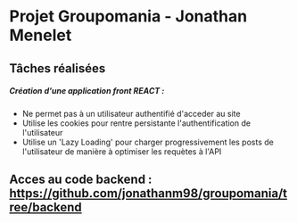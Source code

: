 # Projet Groupomania - Jonathan Menelet

## Tâches réalisées

##### Création d'une application front REACT :
* Ne permet pas à un utilisateur authentifié d'acceder au site
* Utilise les cookies pour rentre persistante l'authentification de l'utilisateur
* Utilise un 'Lazy Loading' pour charger progressivement les posts de l'utilisateur de manière à optimiser les requètes à l'API

## Acces au code backend : https://github.com/jonathanm98/groupomania/tree/backend 
